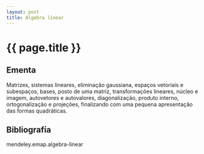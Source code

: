 ```yaml
---
layout: post
title: Álgebra linear
---
```


# {{ page.title }}

## Ementa 

Matrizes, sistemas lineares, eliminação gaussiana, espaços vetoriais e
subespaços, bases, posto de uma matriz, transformações lineares,
núcleo e imagem, autovetores e autovalores, diagonalização, produto
interno, ortogonalização e projeções, finalizando com uma pequena
apresentação das formas quadráticas.

## Bibliografía

mendeley.emap.algebra-linear